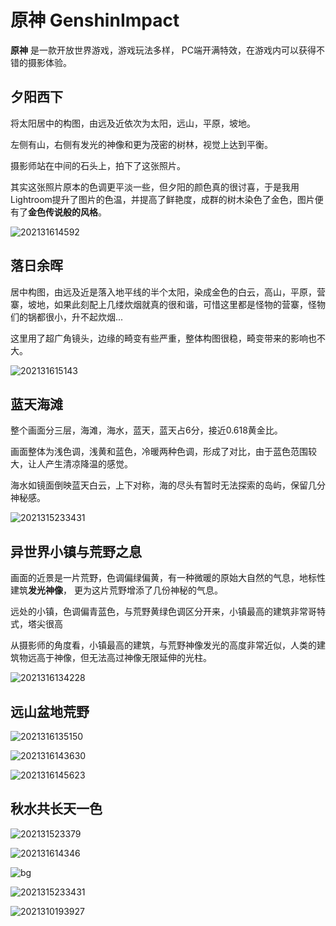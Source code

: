 # 原神 GenshinImpact

**原神** 是一款开放世界游戏，游戏玩法多样， PC端开满特效，在游戏内可以获得不错的摄影体验。


## 夕阳西下



将太阳居中的构图，由远及近依次为太阳，远山，平原，坡地。

左侧有山，右侧有发光的神像和更为茂密的树林，视觉上达到平衡。

摄影师站在中间的石头上，拍下了这张照片。

其实这张照片原本的色调更平淡一些，但夕阳的颜色真的很讨喜，于是我用Lightroom提升了图片的色温，并提高了鲜艳度，成群的树木染色了金色，图片便有了**金色传说般的风格**。



![202131614592](GenshinImpact.assets/202131614592.jpg)





## 落日余晖



居中构图，由远及近是落入地平线的半个太阳，染成金色的白云，高山，平原，营寨，坡地，如果此刻配上几缕炊烟就真的很和谐，可惜这里都是怪物的营寨，怪物们的锅都很小，升不起炊烟...



这里用了超广角镜头，边缘的畸变有些严重，整体构图很稳，畸变带来的影响也不大。



![202131615143](GenshinImpact.assets/202131615143.jpg)



## 蓝天海滩



整个画面分三层，海滩，海水，蓝天，蓝天占6分，接近0.618黄金比。

画面整体为浅色调，浅黄和蓝色，冷暖两种色调，形成了对比，由于蓝色范围较大，让人产生清凉降温的感觉。

海水如镜面倒映蓝天白云，上下对称，海的尽头有暂时无法探索的岛屿，保留几分神秘感。



![2021315233431](GenshinImpact.assets/2021315233431.jpg)



## 异世界小镇与荒野之息



画面的近景是一片荒野，色调偏绿偏黄，有一种微暖的原始大自然的气息，地标性建筑**发光神像**， 更为这片荒野增添了几份神秘的气息。

远处的小镇，色调偏青蓝色，与荒野黄绿色调区分开来，小镇最高的建筑非常哥特式，塔尖很高

从摄影师的角度看，小镇最高的建筑，与荒野神像发光的高度非常近似，人类的建筑物远高于神像，但无法高过神像无限延伸的光柱。



![2021316134228](GenshinImpact.assets/2021316134228.jpg)





## 远山盆地荒野





![2021316135150](GenshinImpact.assets/2021316135150.jpg)

![2021316143630](GenshinImpact.assets/2021316143630.jpg)

![2021316145623](GenshinImpact.assets/2021316145623.jpg)



##  秋水共长天一色





![202131523379](GenshinImpact.assets/202131523379.jpg)

![202131614346](GenshinImpact.assets/202131614346.jpg)



![bg](GenshinImpact.assets/bg.png)

![2021315233431](GenshinImpact.assets/2021315233431.png)

![2021310193927](GenshinImpact.assets/2021310193927.png)